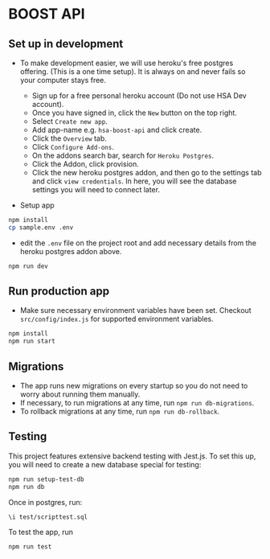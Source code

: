 # BOOST API

## Set up in development

- To make development easier, we will use heroku's free postgres offering. (This is a one time setup). It is always on and never fails so your computer stays free.

  - Sign up for a free personal heroku account (Do not use HSA Dev account).
  - Once you have signed in, click the `New` button on the top right.
  - Select `Create new app`.
  - Add app-name e.g. `hsa-boost-api` and click create.
  - Click the `Overview` tab.
  - Click `Configure Add-ons`.
  - On the addons search bar, search for `Heroku Postgres`.
  - Click the Addon, click provision.
  - Click the new heroku postgres addon, and then go to the settings tab and click `view credentials`. In here, you will see the database settings you will need to connect later.

- Setup app

```bash
npm install
cp sample.env .env
```

- edit the `.env` file on the project root and add necessary details from the heroku postgres addon above.

```bash
npm run dev
```

## Run production app

- Make sure necessary environment variables have been set. Checkout `src/config/index.js` for supported environment variables.

```bash
npm install
npm run start
```

## Migrations

- The app runs new migrations on every startup so you do not need to worry about running them manually.
- If necessary, to run migrations at any time, run `npm run db-migrations`.
- To rollback migrations at any time, run `npm run db-rollback`.

## Testing

This project features extensive backend testing with Jest.js. To set this up, you will need to create a new database special for testing:

```bash
npm run setup-test-db
npm run db
```

Once in postgres, run:

```bash
\i test/scripttest.sql
```

To test the app, run

```
npm run test
```
